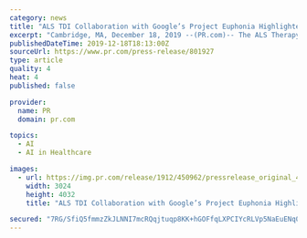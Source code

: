 ```yaml
---
category: news
title: "ALS TDI Collaboration with Google’s Project Euphonia Highlighted in Documentary Series Featuring Former NFL..."
excerpt: "Cambridge, MA, December 18, 2019 --(PR.com)-- The ALS Therapy Development Institute (ALS TDI), the world’s foremost ... of “The Age of A.I.,” a new YouTube Originals documentary series that takes an immersive look at artificial intelligence and its potential to change the world. The new learning series is hosted by Robert Downey Jr ..."
publishedDateTime: 2019-12-18T18:13:00Z
sourceUrl: https://www.pr.com/press-release/801927
type: article
quality: 4
heat: 4
published: false

provider:
  name: PR
  domain: pr.com

topics:
  - AI
  - AI in Healthcare

images:
  - url: https://img.pr.com/release/1912/450962/pressrelease_original_450962_1576690507.jpg
    width: 3024
    height: 4032
    title: "ALS TDI Collaboration with Google’s Project Euphonia Highlighted in Documentary Series Featuring Former NFL..."

secured: "7RG/SfiQ5fmmzZkJLNNI7mcRQqjtuqp8KK+hGOFfqLXPCIYcRLVp5NaEuENq0TVAEhX6fflNxgkWy5y9uPleFFdWvg6ZPA3Jkmsqp1zzMudzqgJO5dGg3ONhMTGuY92KlnLPQpC+SLVLDrbDX/LY1m75JPHE3sxVJhnat23l+9k4KLe1bKlyFLWlssBJRZMbTbZmEiiB0lNpSTQ54LIVCNCIzQetzTtUb9Hdn2jl3qOECxblczA4LUvdEqjdYXcjgvS5W19/0640S+vqMkmmQA==;/MkUfnie68xFU+st8Ke9+A=="
---
```


